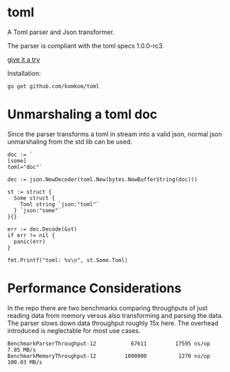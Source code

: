 # toml
A Toml parser and Json transformer.

The parser is compliant with the toml specs 1.0.0-rc3.

[give it a try](https://komkom.github.io/toml/)

Installation:

```
go get github.com/komkom/toml
```

# Unmarshaling a toml doc

Since the parser transforms a toml in stream into a valid json, normal json unmarshaling from the std lib can be used.

```
doc := `
[some]
toml="doc"`

dec := json.NewDecoder(toml.New(bytes.NewBufferString(doc)))

st := struct {
  Some struct {
    Toml string `json:"toml"`
  } `json:"some"`
}{}

err := dec.Decode(&st)
if err != nil {
  panic(err)
}
        
fmt.Printf("toml: %v\n", st.Some.Toml)
```

# Performance Considerations

In the repo there are two benchmarks comparing throughputs of just reading data from memory versus also transforming and parsing the data. The parser slows down data throughput roughly 15x here.
The overhead introduced is neglectable for most use cases.

```
BenchmarkParserThroughput-12    	   67611	     17595 ns/op	   7.05 MB/s
BenchmarkMemoryThroughput-12    	 1000000	      1270 ns/op	 100.03 MB/s
```

